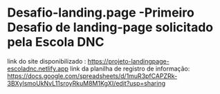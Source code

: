 # Desafio-landing.page -Primeiro Desafio de landing-page solicitado pela Escola DNC 
link do site disponibilizado :
https://projeto-landingpage-escoladnc.netlify.app
link da planilha de registro de informação:
https://docs.google.com/spreadsheets/d/1muR3pfCAPZRk-3BXylsmoUkNvL11sroyRkuM8M1KgXI/edit?usp=sharing
